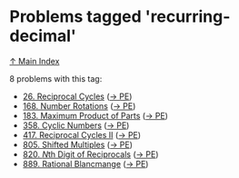 # Problems tagged 'recurring-decimal'

[↑ Main Index](../README.md)

8 problems with this tag:

- [26. Reciprocal Cycles](../problems/26.md) ([→ PE](https://projecteuler.net/problem=26))
- [168. Number Rotations](../problems/168.md) ([→ PE](https://projecteuler.net/problem=168))
- [183. Maximum Product of Parts](../problems/183.md) ([→ PE](https://projecteuler.net/problem=183))
- [358. Cyclic Numbers](../problems/358.md) ([→ PE](https://projecteuler.net/problem=358))
- [417. Reciprocal Cycles II](../problems/417.md) ([→ PE](https://projecteuler.net/problem=417))
- [805. Shifted Multiples](../problems/805.md) ([→ PE](https://projecteuler.net/problem=805))
- [820. $N$th Digit of Reciprocals](../problems/820.md) ([→ PE](https://projecteuler.net/problem=820))
- [889. Rational Blancmange](../problems/889.md) ([→ PE](https://projecteuler.net/problem=889))
